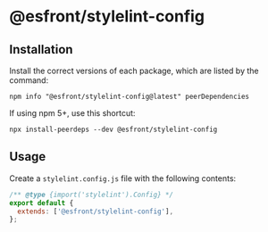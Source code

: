 # @esfront/stylelint-config

## Installation

Install the correct versions of each package, which are listed by the command:

```
npm info "@esfront/stylelint-config@latest" peerDependencies
```

If using npm 5+, use this shortcut:

```
npx install-peerdeps --dev @esfront/stylelint-config
```

## Usage

Create a `stylelint.config.js` file with the following contents:

```js
/** @type {import('stylelint').Config} */
export default {
  extends: ['@esfront/stylelint-config'],
};
```
